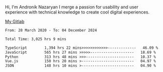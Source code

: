 Hi, I'm Andronik Nazaryan
I merge a passion for usability and user experience with technical knowledge to create cool digital experiences.

[My Gitlab](https://gitlab.com/anridev24)

<!--START_SECTION:waka-->

```txt
From: 28 March 2020 - To: 04 December 2024

Total Time: 3,025 hrs 9 mins

TypeScript        1,394 hrs 22 mins>>>>>>>>>>>>-------------   46.09 %
JavaScript        565 hrs 27 mins >>>>>--------------------   18.69 %
Python            313 hrs 48 mins >>>----------------------   10.37 %
Vue.js            150 hrs 20 mins >------------------------   04.97 %
JSON              148 hrs 10 mins >------------------------   04.90 %
```

<!--END_SECTION:waka-->
